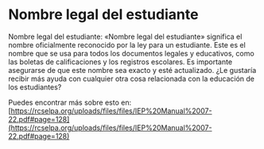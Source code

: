 # Nombre legal del estudiante
Nombre legal del estudiante: «Nombre legal del estudiante» significa el nombre oficialmente reconocido por la ley para un estudiante. Este es el nombre que se usa para todos los documentos legales y educativos, como las boletas de calificaciones y los registros escolares. Es importante asegurarse de que este nombre sea exacto y esté actualizado. ¿Le gustaría recibir más ayuda con cualquier otra cosa relacionada con la educación de los estudiantes?

Puedes encontrar más sobre esto en: [https://rcselpa.org/uploads/files/files/IEP%20Manual%2007-22.pdf#page=128](https://rcselpa.org/uploads/files/files/IEP%20Manual%2007-22.pdf#page=128)
